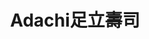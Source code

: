 ---
title: "Adachi足立壽司"
description: "Adachi足立壽司"
layout: shop
keywords:
  - 美食競賽
  - 台灣美食
  - 美食精選
datePublished: "2025-06-30"
dateModified: "2025-07-04"
city: "台北市"
district: "信義區"
address: "台北市信義區莊敬路239巷12號"
phone: "0287860126"
geo: "25.029936429348112, 121.56288799534865"
google_map: "https://maps.app.goo.gl/5zp3MoMsGV7c77Rp8"
footinder: "https://footinder.com.tw/%E5%8F%B0%E5%8C%97%E5%B8%82%E4%BF%A1%E7%BE%A9%E5%8D%80/110724/"
official: ""
award:
  - name: "500盤"
    year: "2024"
    entries:
      - dishes:
          - "碳烤鰻魚"
          - "竹筴魚壽司"
          - "鮟鱇魚肝"

---